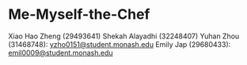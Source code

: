 # Me-Myself-the-Chef

Xiao Hao Zheng (29493641)
Shekah Alayadhi (32248407)
Yuhan Zhou (31468748): yzho0151@student.monash.edu
Emily Jap (29680433): emil0009@student.monash.edu